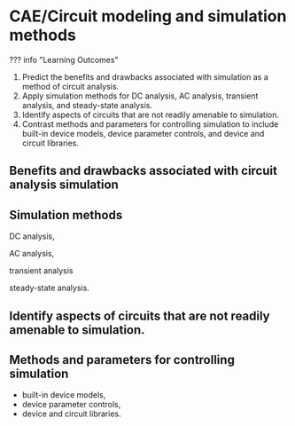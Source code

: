 # CAE/Circuit modeling and simulation methods

??? info "Learning Outcomes"

1. Predict the benefits and drawbacks associated with simulation as a method of circuit analysis.
2. Apply simulation methods for DC analysis, AC analysis, transient analysis, and steady-state analysis.
3. Identify aspects of circuits that are not readily amenable to simulation.
4. Contrast methods and parameters for controlling simulation to include built-in device models, device parameter controls, and device and circuit libraries.

## Benefits and drawbacks associated with circuit analysis simulation

## Simulation methods 

DC analysis, 

AC analysis, 

transient analysis

steady-state analysis.

## Identify aspects of circuits that are not readily amenable to simulation.

## Methods and parameters for controlling simulation 

- built-in device models, 
- device parameter controls,  
- device and circuit libraries.